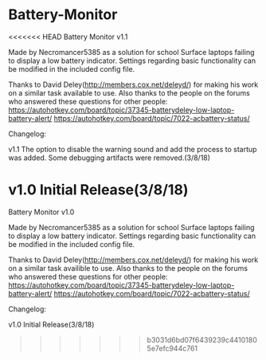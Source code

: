 # Battery-Monitor
<<<<<<< HEAD
Battery Monitor v1.1

Made by Necromancer5385 as a solution for school Surface laptops failing to display a low battery indicator. Settings regarding basic functionality can be modified in the included config file.

Thanks to David Deley(http://members.cox.net/deleyd/) for making his work on a similar task available to use. Also thanks to the people on the forums who answered these questions for other people: https://autohotkey.com/board/topic/37345-batterydeley-low-laptop-battery-alert/ https://autohotkey.com/board/topic/7022-acbattery-status/

Changelog:

v1.1 The option to disable the warning sound and add the process to startup was added. Some debugging artifacts were removed.(3/8/18)

v1.0 Initial Release(3/8/18)
=======
Battery Monitor v1.0

Made by Necromancer5385 as a solution for school Surface laptops failing to display a low battery indicator.
Settings regarding basic functionality can be modified in the included config file.

Thanks to David Deley(http://members.cox.net/deleyd/) for making his work on a similar task availible to use.
Also thanks to the people on the forums who answered these questions for other people: https://autohotkey.com/board/topic/37345-batterydeley-low-laptop-battery-alert/
https://autohotkey.com/board/topic/7022-acbattery-status/

Changelog:

v1.0 Initial Release(3/8/18)
>>>>>>> b3031d6bd07f6439239c44101805e7efc944c761
